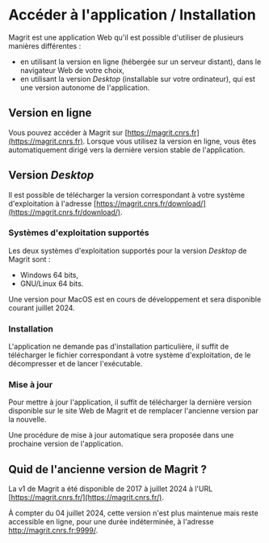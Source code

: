 # Accéder à l'application / Installation

Magrit est une application Web qu'il est possible d'utiliser de plusieurs manières différentes : 

- en utilisant la version en ligne (hébergée sur un serveur distant), dans le navigateur Web de votre choix,
- en utilisant la version *Desktop* (installable sur votre ordinateur), qui est une version autonome de l'application.

## Version en ligne

Vous pouvez accéder à Magrit sur [https://magrit.cnrs.fr](https://magrit.cnrs.fr).
Lorsque vous utilisez la version en ligne, vous êtes automatiquement dirigé vers la dernière version stable de l'application.

## Version *Desktop*

Il est possible de télécharger la version correspondant à votre système d'exploitation à l'adresse [https://magrit.cnrs.fr/download/](https://magrit.cnrs.fr/download/).

### Systèmes d'exploitation supportés

Les deux systèmes d'exploitation supportés pour la version *Desktop* de Magrit sont :

- Windows 64 bits,
- GNU/Linux 64 bits.

Une version pour MacOS est en cours de développement et sera disponible courant juillet 2024.

### Installation

L'application ne demande pas d'installation particulière, il suffit de télécharger le fichier correspondant à votre système d'exploitation, de le décompresser et de lancer l'exécutable.

### Mise à jour

Pour mettre à jour l'application, il suffit de télécharger la dernière version disponible sur le site Web de Magrit et de remplacer l'ancienne version par la nouvelle.

Une procédure de mise à jour automatique sera proposée dans une prochaine version de l'application.

## Quid de l'ancienne version de Magrit ?

La v1 de Magrit a été disponible de 2017 à juillet 2024 à l'URL [https://magrit.cnrs.fr/](https://magrit.cnrs.fr/).

À compter du 04 juillet 2024, cette version n'est plus maintenue mais reste accessible en ligne, pour une durée indéterminée, à l'adresse <a target="_self" href="http://magrit.cnrs.fr:9999/">http://magrit.cnrs.fr:9999/</a>.